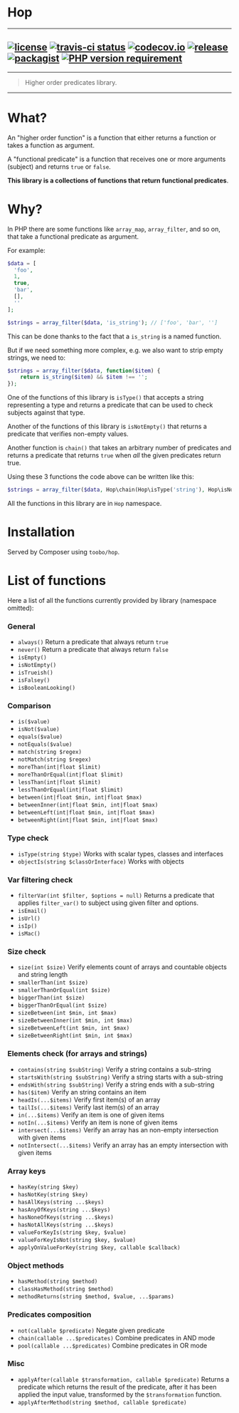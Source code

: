Hop
=========

---
[![license](https://img.shields.io/packagist/l/toobo/Hop.svg?style=flat-square)](http://opensource.org/licenses/MIT)
[![travis-ci status](https://img.shields.io/travis/Toobo/Hop.svg?style=flat-square)](https://travis-ci.org/Toobo/Hop)
[![codecov.io](https://img.shields.io/codecov/c/github/Toobo/Hop.svg?style=flat-square)](http://codecov.io/github/Toobo/Hop?branch=master)
[![release](https://img.shields.io/github/release/Toobo/Hop.svg?style=flat-square)](https://github.com/Toobo/Hop/releases/latest)
[![packagist](https://img.shields.io/packagist/v/toobo/hop.svg?style=flat-square)](https://packagist.org/packages/toobo/hop)
[![PHP version requirement](https://img.shields.io/packagist/php-v/toobo/hop.svg?style=flat-square)](https://packagist.org/packages/toobo/hop)
---

----------------------------------

> Higher order predicates library.

----------------------------------

# What?

An "higher order function" is a function that either returns a function or takes a function as argument.

A "functional predicate" is a function that receives one or more arguments (subject) and returns `true` or `false`.

**This library is a collections of functions that return functional predicates**.

# Why?

In PHP there are some functions like `array_map`, `array_filter`, and so on, that take a functional predicate
as argument.

For example:

```php
$data = [
  'foo',
  1,
  true,
  'bar',
  [],
  ''
];

$strings = array_filter($data, 'is_string'); // ['foo', 'bar', '']
```

This can be done thanks to the fact that a `is_string` is a named function.

But if we need something more complex, e.g. we also want to strip empty strings, we need to:

```php
$strings = array_filter($data, function($item) {
    return is_string($item) && $item !== '';
});
```

One of the functions of this library is `isType()` that accepts a string representing a type 
and returns a predicate that can be used to check subjects against that type.

Another of the functions of this library is `isNotEmpty()` that returns a predicate that verifies non-empty values.

Another function is `chain()` that takes an arbitrary number of predicates and returns a predicate
that returns `true` when _all_ the given predicates return true.

Using these 3 functions the code above can be written like this:

```php
$strings = array_filter($data, Hop\chain(Hop\isType('string'), Hop\isNotEmpty()));
```

All the functions in this library are in `Hop` namespace.


# Installation

Served by Composer using `toobo/hop`.


# List of functions

Here a list of all the functions currently provided by library (namespace omitted):

### General

 - `always()` Return a predicate that always return `true`
 - `never()` Return a predicate that always return `false`
 - `isEmpty()`
 - `isNotEmpty()`
 - `isTrueish()`
 - `isFalsey()`
 - `isBooleanLooking()`
 
### Comparison
 
 - `is($value)`
 - `isNot($value)`
 - `equals($value)`
 - `notEquals($value)`
 - `match(string $regex)` 
 - `notMatch(string $regex)`
 - `moreThan(int|float $limit)`
 - `moreThanOrEqual(int|float $limit)`
 - `lessThan(int|float $limit)`
 - `lessThanOrEqual(int|float $limit)`
 - `between(int|float $min, int|float $max)`
 - `betweenInner(int|float $min, int|float $max)`
 - `betweenLeft(int|float $min, int|float $max)`
 - `betweenRight(int|float $min, int|float $max)`
 
### Type check

 - `isType(string $type)` Works with scalar types, classes and interfaces
 - `objectIs(string $classOrInterface)` Works with objects

### Var filtering check

 - `filterVar(int $filter, $options = null)` Returns a predicate that applies `filter_var()` to subject using given filter and options.
 - `isEmail()`
 - `isUrl()`
 - `isIp()`
 - `isMac()`
 
### Size check

 - `size(int $size)` Verify elements count of arrays and countable objects and string length
 - `smallerThan(int $size)`
 - `smallerThanOrEqual(int $size)`
 - `biggerThan(int $size)`
 - `biggerThanOrEqual(int $size)`
 - `sizeBetween(int $min, int $max)`
 - `sizeBetweenInner(int $min, int $max)`
 - `sizeBetweenLeft(int $min, int $max)`
 - `sizeBetweenRight(int $min, int $max)`
 
### Elements check (for arrays and strings)

 - `contains(string $subString)` Verify a string contains a sub-string
 - `startsWith(string $subString)` Verify a string starts with a sub-string
 - `endsWith(string $subString)` Verify a string ends with a sub-string
 - `has($item)` Verify an string contains an item
 - `headIs(...$items)` Verify first item(s) of an array
 - `tailIs(...$items)` Verify last item(s) of an array
 - `in(...$items)` Verify an item is one of given items
 - `notIn(...$items)` Verify an item is none of given items
 - `intersect(...$items)` Verify an array has an non-empty intersection with given items
 - `notIntersect(...$items)` Verify an array has an empty intersection with given items
 
### Array keys

 - `hasKey(string $key)`
 - `hasNotKey(string $key)`
 - `hasAllKeys(string ...$keys)`
 - `hasAnyOfKeys(string ...$keys)`
 - `hasNoneOfKeys(string ...$keys)`
 - `hasNotAllKeys(string ...$keys)`
 - `valueForKeyIs(string $key, $value)`
 - `valueForKeyIsNot(string $key, $value)`
 - `applyOnValueForKey(string $key, callable $callback)`
 
### Object methods

 - `hasMethod(string $method)`
 - `classHasMethod(string $method)`
 - `methodReturns(string $method, $value, ...$params)`
 
### Predicates composition

- `not(callable $predicate)` Negate given predicate
- `chain(callable ...$predicates)` Combine predicates in AND mode
- `pool(callable ...$predicates)` Combine predicates in OR mode

### Misc

- `applyAfter(callable $transformation, callable $predicate)` Returns a predicate which returns the result of the predicate, after it has been applied the input value, transformed by the `$transformation` function.
- `applyAfterMethod(string $method, callable $predicate)`
